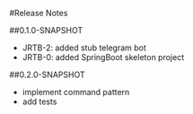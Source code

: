 #Release Notes

##0.1.0-SNAPSHOT
*   JRTB-2: added stub telegram bot
*   JRTB-0: added SpringBoot skeleton project
  
##0.2.0-SNAPSHOT
*   implement command pattern
*   add tests
